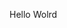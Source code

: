 Hello Wolrd









































































































































































































































































































































































































































































































































































































































































































































































































































































